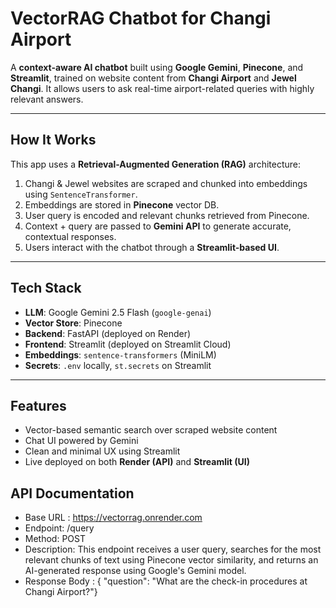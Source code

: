 #  VectorRAG Chatbot for Changi Airport

A **context-aware AI chatbot** built using **Google Gemini**, **Pinecone**, and **Streamlit**, trained on website content from **Changi Airport** and **Jewel Changi**. It allows users to ask real-time airport-related queries with highly relevant answers.

---

##  How It Works

This app uses a **Retrieval-Augmented Generation (RAG)** architecture:

1. Changi & Jewel websites are scraped and chunked into embeddings using `SentenceTransformer`.
2. Embeddings are stored in **Pinecone** vector DB.
3. User query is encoded and relevant chunks retrieved from Pinecone.
4. Context + query are passed to **Gemini API** to generate accurate, contextual responses.
5. Users interact with the chatbot through a **Streamlit-based UI**.

---

##  Tech Stack

-  **LLM**: Google Gemini 2.5 Flash (`google-genai`)
-  **Vector Store**: Pinecone
-  **Backend**: FastAPI (deployed on Render)
-  **Frontend**: Streamlit (deployed on Streamlit Cloud)
-  **Embeddings**: `sentence-transformers` (MiniLM)
-  **Secrets**: `.env` locally, `st.secrets` on Streamlit

---

##  Features

- Vector-based semantic search over scraped website content
- Chat UI powered by Gemini
- Clean and minimal UX using Streamlit
- Live deployed on both **Render (API)** and **Streamlit (UI)**

## API Documentation

- Base URL :  https://vectorrag.onrender.com
- Endpoint: /query
- Method: POST
- Description: This endpoint receives a user query, searches for the most relevant chunks of text using Pinecone vector similarity, and returns an AI-generated response using Google's Gemini model.
- Response Body : { "question": "What are the check-in procedures at Changi Airport?"}